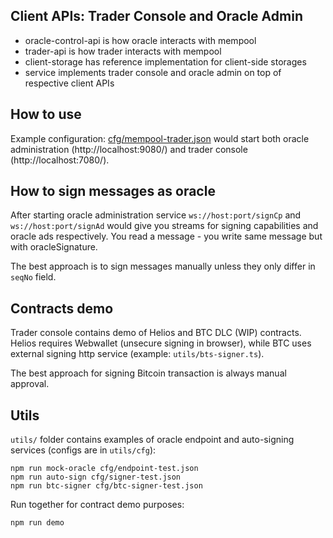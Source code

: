 ## Client APIs: Trader Console and Oracle Admin

- oracle-control-api is how oracle interacts with mempool
- trader-api is how trader interacts with mempool
- client-storage has reference implementation for client-side storages
- service implements trader console and oracle admin on top of respective client APIs

## How to use

Example configuration:
[cfg/mempool-trader.json](../../cfg/mempool-trader.json)
 would start both oracle administration (http://localhost:9080/) and trader console (http://localhost:7080/).

## How to sign messages as oracle 
After starting oracle administration service
`ws://host:port/signCp` and `ws://host:port/signAd` would give you streams for signing capabilities and oracle ads respectively. You read a message - you write same message but with oracleSignature.

The best approach is to sign messages manually unless they only differ in `seqNo` field.

## Contracts demo

Trader console contains demo of Helios and BTC DLC (WIP) contracts. Helios requires Webwallet (unsecure signing in browser), while BTC uses external signing http service (example: `utils/bts-signer.ts`).

 The best approach for signing Bitcoin transaction is always manual approval.

## Utils
`utils/` folder contains examples of oracle endpoint and auto-signing services (configs are in `utils/cfg`):

```
npm run mock-oracle cfg/endpoint-test.json
npm run auto-sign cfg/signer-test.json
npm run btc-signer cfg/btc-signer-test.json
```
Run together for contract demo purposes:
```
npm run demo
```